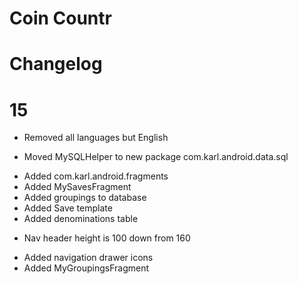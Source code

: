 # Coin Countr
# Changelog

# 15
- Removed all languages but English
* Moved MySQLHelper to new package com.karl.android.data.sql
+ Added com.karl.android.fragments
+ Added MySavesFragment
+ Added groupings to database
+ Added Save template
+ Added denominations table
* Nav header height is 100 down from 160
+ Added navigation drawer icons
+ Added MyGroupingsFragment